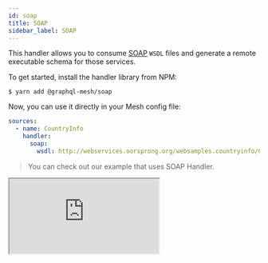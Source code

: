 ```yaml
---
id: soap
title: SOAP
sidebar_label: SOAP
---
```


This handler allows you to consume [SOAP](https://www.soapui.org/) `WSDL` files and generate a remote executable schema for those services.

To get started, install the handler library from NPM:

```
$ yarn add @graphql-mesh/soap
```

Now, you can use it directly in your Mesh config file:

```yml
sources:
  - name: CountryInfo
    handler:
      soap:
        wsdl: http://webservices.oorsprong.org/websamples.countryinfo/CountryInfoService.wso?WSDL
```

> You can check out our example that uses SOAP Handler.
<iframe
     src="https://codesandbox.io/embed/github/Urigo/graphql-mesh/tree/master/examples/country-info?fontsize=14&hidenavigation=1&theme=dark"
     style={{width:"100%", height:"500px", border:"0", borderRadius: "4px", overflow:"hidden"}}
     title="country-info-example"
     allow="geolocation; microphone; camera; midi; vr; accelerometer; gyroscope; payment; ambient-light-sensor; encrypted-media; usb"
     sandbox="allow-modals allow-forms allow-popups allow-scripts allow-same-origin"/>

## Config API Reference

{@import ../generated-markdown/SoapHandler.generated.md}
